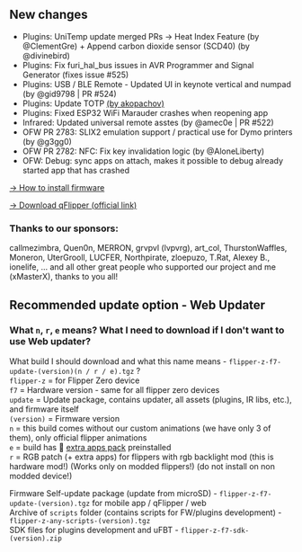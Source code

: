 ## New changes
* Plugins: UniTemp update merged PRs -> Heat Index Feature (by @ClementGre) + Append carbon dioxide sensor (SCD40) (by @divinebird)
* Plugins: Fix furi_hal_bus issues in AVR Programmer and Signal Generator (fixes issue #525)
* Plugins: USB / BLE Remote - Updated UI in keynote vertical and numpad (by @gid9798 | PR #524)
* Plugins: Update TOTP [(by akopachov)](https://github.com/akopachov/flipper-zero_authenticator)
* Plugins: Fixed ESP32 WiFi Marauder crashes when reopening app
* Infrared: Updated universal remote asstes (by @amec0e | PR #522)
* OFW PR 2783: SLIX2 emulation support / practical use for Dymo printers (by @g3gg0)
* OFW PR 2782: NFC: Fix key invalidation logic (by @AloneLiberty)
* OFW: Debug: sync apps on attach, makes it possible to debug already started app that has crashed

[-> How to install firmware](https://github.com/DarkFlippers/unleashed-firmware/blob/dev/documentation/HowToInstall.md)

[-> Download qFlipper (official link)](https://flipperzero.one/update)

### Thanks to our sponsors:
callmezimbra, Quen0n, MERRON, grvpvl (lvpvrg), art_col, ThurstonWaffles, Moneron, UterGrooll, LUCFER, Northpirate, zloepuzo, T.Rat, Alexey B., ionelife, ...
and all other great people who supported our project and me (xMasterX), thanks to you all!


## **Recommended update option - Web Updater**

### What `n`, `r`, `e` means? What I need to download if I don't want to use Web updater?
What build I should download and what this name means - `flipper-z-f7-update-(version)(n / r / e).tgz` ? <br>
`flipper-z` = for Flipper Zero device<br>
`f7` = Hardware version - same for all flipper zero devices<br>
`update` = Update package, contains updater, all assets (plugins, IR libs, etc.), and firmware itself<br>
`(version)` = Firmware version<br>
`n` = this build comes without our custom animations (we have only 3 of them), only official flipper animations<br>
`e` = build has 🎲 [extra apps pack](https://github.com/xMasterX/all-the-plugins) preinstalled<br>
`r` = RGB patch (+ extra apps) for flippers with rgb backlight mod (this is hardware mod!) (Works only on modded flippers!) (do not install on non modded device!)

Firmware Self-update package (update from microSD) - `flipper-z-f7-update-(version).tgz` for mobile app / qFlipper / web<br>
Archive of `scripts` folder (contains scripts for FW/plugins development) - `flipper-z-any-scripts-(version).tgz`<br>
SDK files for plugins development and uFBT - `flipper-z-f7-sdk-(version).zip`




